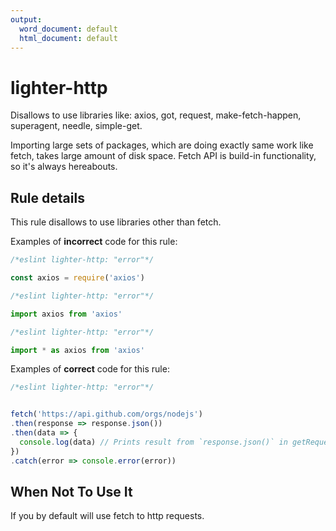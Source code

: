```yaml
---
output:
  word_document: default
  html_document: default
---
```

# lighter-http

Disallows to use libraries like: axios, got, request, make-fetch-happen, superagent, needle, simple-get.

Importing large sets of packages, which are doing exactly same work like fetch, takes large amount of disk space.
Fetch API is build-in functionality, so it's always hereabouts.

## Rule details

This rule disallows to use libraries other than fetch.

Examples of **incorrect** code for this rule:

```js
/*eslint lighter-http: "error"*/

const axios = require('axios')
```

```js
/*eslint lighter-http: "error"*/

import axios from 'axios'
```

```js
/*eslint lighter-http: "error"*/

import * as axios from 'axios'
```

Examples of **correct** code for this rule:

```js
/*eslint lighter-http: "error"*/


fetch('https://api.github.com/orgs/nodejs')
.then(response => response.json())
.then(data => {
  console.log(data) // Prints result from `response.json()` in getRequest
})
.catch(error => console.error(error))
```

## When Not To Use It

If you by default will use fetch to http requests.
